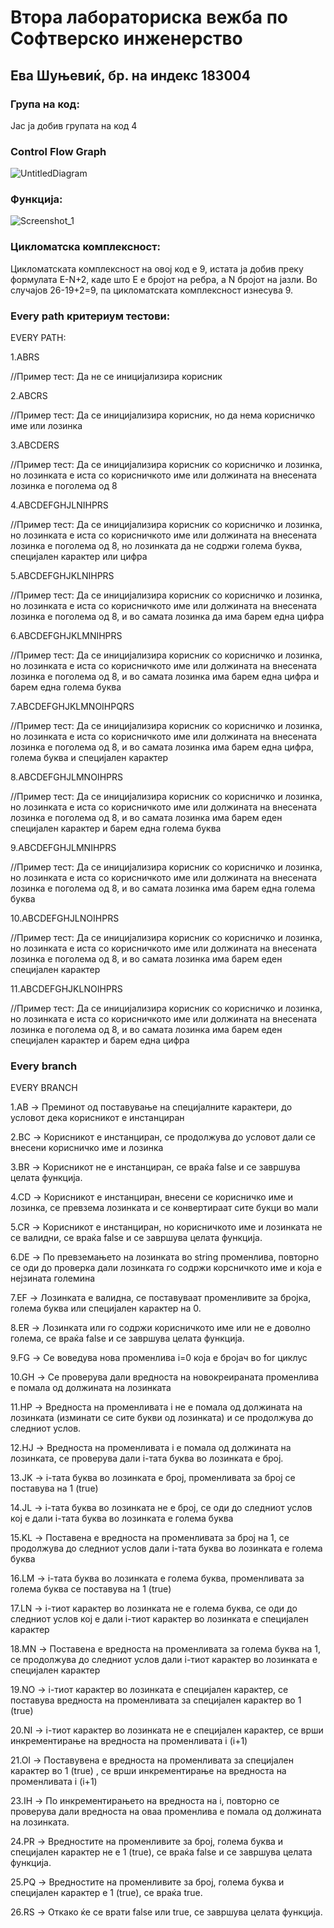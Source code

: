 # **Втора лабораториска вежба по Софтверско инженерство**

## **Ева Шуњевиќ, бр. на индекс 183004**

### Група на код: 

Јас ја добив групата на код 4

### Control Flow Graph
![UntitledDiagram](https://user-images.githubusercontent.com/63502120/84577128-efaf0080-adb9-11ea-8911-a7c4075cd1bb.png)

### Функција:
![Screenshot_1](https://user-images.githubusercontent.com/63502120/84577165-2e44bb00-adba-11ea-921c-b55e8917d49d.png)

### Цикломатска комплексност: 
Цикломатската комплексност на овој код е 9, истата ја добив преку формулата E-N+2, каде што E е бројот на ребра, а N бројот на јазли.
Во случајoв 26-19+2=9, па цикломатската комплексност изнесува 9.

### Every path критериум тестови: 

EVERY PATH: 

1.ABRS

//Пример тест: Да не се иницијализира корисник


2.ABCRS

//Пример тест: Да се иницијализира корисник, но да нема корисничко име или лозинка


3.ABCDERS

//Пример тест: Да се иницијализира корисник со корисничко и лозинка, но лозинката е иста со корисничкото име
или должината на внесената лозинка е поголема од 8


4.ABCDEFGHJLNIHPRS

//Пример тест: Да се иницијализира корисник со корисничко и лозинка, но лозинката е иста со корисничкото име
или должината на внесената лозинка е поголема од 8, но лозинката да не содржи голема буква, специјален
карактер или цифра


5.ABCDEFGHJKLNIHPRS

//Пример тест: Да се иницијализира корисник со корисничко и лозинка, но лозинката е иста со корисничкото име
или должината на внесената лозинка е поголема од 8, и во самата лозинка да има барем една цифра


6.ABCDEFGHJKLMNIHPRS

//Пример тест: Да се иницијализира корисник со корисничко и лозинка, но лозинката е иста со корисничкото име
или должината на внесената лозинка е поголема од 8, и во самата лозинка има барем една цифра и барем една 
голема буква


7.ABCDEFGHJKLMNOIHPQRS

//Пример тест: Да се иницијализира корисник со корисничко и лозинка, но лозинката е иста со корисничкото име
или должината на внесената лозинка е поголема од 8, и во самата лозинка има барем една цифра, голема буква 
и специјален карактер


8.ABCDEFGHJLMNOIHPRS

 //Пример тест: Да се иницијализира корисник со корисничко и лозинка, но лозинката е иста со корисничкото име
или должината на внесената лозинка е поголема од 8, и во самата лозинка има барем еден специјален
карактер и барем една голема буква


9.ABCDEFGHJLMNIHPRS 

 //Пример тест: Да се иницијализира корисник со корисничко и лозинка, но лозинката е иста со корисничкото име
или должината на внесената лозинка е поголема од 8, и во самата лозинка има барем една голема буква


10.ABCDEFGHJLNOIHPRS

 //Пример тест: Да се иницијализира корисник со корисничко и лозинка, но лозинката е иста со корисничкото име
или должината на внесената лозинка е поголема од 8, и во самата лозинка има барем еден специјален
карактер


11.ABCDEFGHJKLNOIHPRS

//Пример тест: Да се иницијализира корисник со корисничко и лозинка, но лозинката е иста со корисничкото име
или должината на внесената лозинка е поголема од 8, и во самата лозинка има барем еден специјален
карактер и барем една цифра

### Every branch 

EVERY BRANCH

1.AB -> Преминот од поставување на специјалните карактери, до условот дека корисникот е инстанциран


2.BC -> Корисникот е инстанциран, се продолжува до условот дали се внесени корисничко име и лозинка


3.BR -> Корисникот не е инстанциран, се враќа false и се завршува целата функција. 


4.CD -> Корисникот е инстанциран, внесени се корисничко име и лозинка, се превзема лозинката
и се конвертираат сите букци во мали


5.CR -> Корисникот е инстанциран, но корисничкото име и лозинката не се валидни, се враќа 
false и се завршува целата функција.


6.DE -> По превземањето на лозинката во string променлива, повторно се оди до проверка дали
лозинката го содржи корсничкото име и која е нејзината големина


7.EF ->  Лозинката е валидна, се поставуваат променливите за бројка, голема буква или
специјален карактер на 0.


8.ER -> Лозинката или го содржи корисничкото име или не е доволно голема, се враќа false
и се завршува целата функција.


9.FG -> Се воведува нова променлива i=0 која е бројач во for циклус


10.GH -> Се проверува дали вредноста на новокреираната променлива е помала од должината
на лозинката


11.HP -> Вредноста на променливата i не е помала од должината на лозинката 
(изминати се сите букви од лозинката) и се продолжува до следниот услов.


12.HJ -> Вредноста на променливата i е помала од должината на лозинката, се проверува
дали i-тата буква во лозинката е број.


13.JK -> i-тата буква во лозинката е број, променливата за број се поставува на 1 (true)


14.JL -> i-тата буква во лозинката не е број, се оди до следниот услов кој е дали
i-тата буква во лозинката е голема буква


15.KL -> Поставена е вредноста на променливата за број на 1, се продолжува до следниот услов
дали i-тата буква во лозинката е голема буква


16.LM -> i-тата буква во лозинката е голема буква, променливата за голема
буква се поставува на 1 (true)


17.LN -> i-тиот карактер во лозинката не е голема буква, се оди до следниот услов кој е дали
i-тиот карактер во лозинката е специјален карактер


18.MN -> Поставена е вредноста на променливата за голема буква на 1, се продолжува до 
следниот услов дали i-тиот карактер во лозинката е специјален карактер


19.NO -> i-тиот карактер во лозинката е специјален карактер, се поставува вредноста на 
променливата за специјален карактер во 1 (true)


20.NI -> i-тиот карактер во лозинката не е специјален карактер, се врши инкрементирање на 
вредноста на променливата i (i+1)


21.OI -> Поставувена е вредноста на променливата за специјален карактер во 1 (true) , 
се врши инкрементирање на вредноста на променливата i (i+1)


23.IH -> По инкрементирањето на вредноста на i, повторно се проверува дали вредноста на оваа
променлива е помала од должината на лозинката. 


24.PR -> Вредностите на променливите за број, голема буква и специјален карактер не е 1 (true),
се враќа false и се завршува целата функција.


25.PQ -> Вредностите на променливите за број, голема буква и специјален карактер е 1 (true),
се враќа true.

26.RS -> Откако ќе се врати false или true, се завршува целата функција.  


